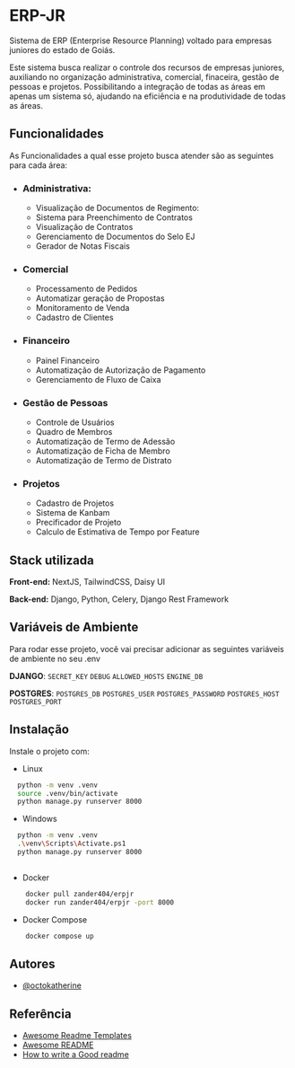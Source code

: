 
# ERP-JR

Sistema de ERP (Enterprise Resource Planning) voltado para empresas juniores do estado de Goiás.

Este sistema busca realizar o controle dos recursos de empresas juniores, auxiliando no organização administrativa, comercial, finaceira, gestão de pessoas e projetos. Possibilitando a integração de todas as áreas em apenas um sistema só, ajudando na eficiência e na produtividade de todas as áreas.

## Funcionalidades
 As Funcionalidades a qual esse projeto busca atender são as seguintes para cada área:
 
- ### Administrativa:
    - Visualização de Documentos de Regimento: 
    - Sistema para Preenchimento de Contratos
    - Visualização de Contratos
    - Gerenciamento de Documentos do Selo EJ
    - Gerador de Notas Fiscais

- ### Comercial
    - Processamento de Pedidos
    - Automatizar geração de Propostas
    - Monitoramento de Venda
    - Cadastro de Clientes

- ### Financeiro
    - Painel Financeiro
    - Automatização de Autorização de Pagamento
    - Gerenciamento de Fluxo de Caixa

- ### Gestão de Pessoas
    - Controle de Usuários
    - Quadro de Membros
    - Automatização de Termo de Adessão 
    - Automatização de Ficha de Membro
    - Automatização de Termo de Distrato

- ### Projetos 
    - Cadastro de Projetos
    - Sistema de Kanbam
    - Precificador de Projeto
    - Calculo de Estimativa de Tempo por Feature



## Stack utilizada

**Front-end:** NextJS, TailwindCSS, Daisy UI

**Back-end:** Django, Python, Celery, Django Rest Framework


## Variáveis de Ambiente

Para rodar esse projeto, você vai precisar adicionar as seguintes variáveis de ambiente no seu .env

**DJANGO**: 
`SECRET_KEY`
`DEBUG`
`ALLOWED_HOSTS`
`ENGINE_DB`

**POSTGRES**: 
`POSTGRES_DB`
`POSTGRES_USER`
`POSTGRES_PASSWORD`
`POSTGRES_HOST`
`POSTGRES_PORT`


## Instalação

Instale o projeto com:

- Linux
```bash
  python -m venv .venv
  source .venv/bin/activate
  python manage.py runserver 8000
```

- Windows
```bash
  python -m venv .venv
  .\venv\Scripts\Activate.ps1
  python manage.py runserver 8000
  
```

- Docker
```bash
    docker pull zander404/erpjr
    docker run zander404/erpjr -port 8000
```

- Docker Compose
```bash
    docker compose up
```
## Autores

- [@octokatherine](https://www.github.com/octokatherine)


## Referência

 - [Awesome Readme Templates](https://awesomeopensource.com/project/elangosundar/awesome-README-templates)
 - [Awesome README](https://github.com/matiassingers/awesome-readme)
 - [How to write a Good readme](https://bulldogjob.com/news/449-how-to-write-a-good-readme-for-your-github-project)

